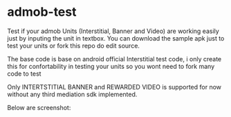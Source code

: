 # admob-test
Test if your admob Units (Interstitial, Banner and Video) are working easily just by inputing the unit in textbox.
You can download the sample apk just to test your units or fork this repo do edit source.

The base code is base on android official Interstitial test code, i only create this for confortability in testing your units so you wont need to fork many code to test

Only INTERTSTITIAL BANNER and REWARDED VIDEO is supported for now without any third mediation sdk implemented.

Below are screenshot:
